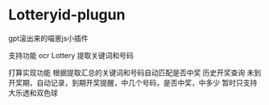 # Lotteryid-plugun
gpt滚出来的喵崽js小插件

支持功能
ocr Lottery
提取关键词和号码

打算实现功能
根据提取汇总的关键词和号码自动匹配是否中奖
历史开奖查询
未到开奖期，自动记录，到期开奖提醒，中几个号码，是否中奖，中多少
暂时只支持大乐透和双色球
